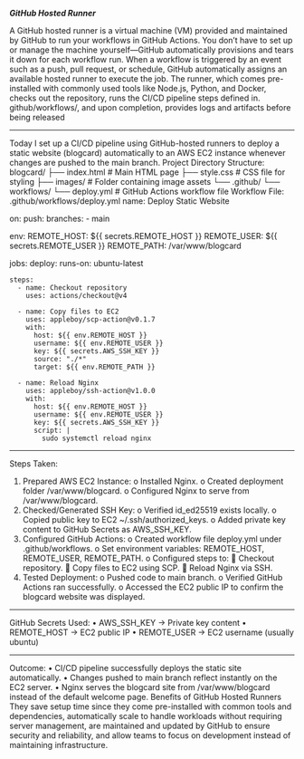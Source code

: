 ***GitHub Hosted Runner***

A GitHub hosted runner is a virtual machine (VM) provided and maintained by GitHub to run your workflows in GitHub Actions. You don’t have to set up or manage the machine yourself—GitHub automatically provisions and tears it down for each workflow run.
When a workflow is triggered by an event such as a push, pull request, or schedule, GitHub automatically assigns an available hosted runner to execute the job. The runner, which comes pre-installed with commonly used tools like Node.js, Python, and Docker, checks out the repository, runs the CI/CD pipeline steps defined in. github/workflows/, and upon completion, provides logs and artifacts before being released
________________________________________
Today I set up a CI/CD pipeline using GitHub-hosted runners to deploy a static website (blogcard) automatically to an AWS EC2 instance whenever changes are pushed to the main branch.
Project Directory Structure:
blogcard/
├── index.html         # Main HTML page
├── style.css          # CSS file for styling
├── images/            # Folder containing image assets
└── .github/
    └── workflows/
        └── deploy.yml  # GitHub Actions workflow file
Workflow File: .github/workflows/deploy.yml
name: Deploy Static Website

on:
  push:
    branches:
      - main

env:
  REMOTE_HOST: ${{ secrets.REMOTE_HOST }}
  REMOTE_USER: ${{ secrets.REMOTE_USER }}
  REMOTE_PATH: /var/www/blogcard

jobs:
  deploy:
    runs-on: ubuntu-latest

    steps:
      - name: Checkout repository
        uses: actions/checkout@v4

      - name: Copy files to EC2
        uses: appleboy/scp-action@v0.1.7
        with:
          host: ${{ env.REMOTE_HOST }}
          username: ${{ env.REMOTE_USER }}
          key: ${{ secrets.AWS_SSH_KEY }}
          source: "./*"
          target: ${{ env.REMOTE_PATH }}

      - name: Reload Nginx
        uses: appleboy/ssh-action@v1.0.0
        with:
          host: ${{ env.REMOTE_HOST }}
          username: ${{ env.REMOTE_USER }}
          key: ${{ secrets.AWS_SSH_KEY }}
          script: |
            sudo systemctl reload nginx
________________________________________
Steps Taken:
1.	Prepared AWS EC2 Instance:
o	Installed Nginx.
o	Created deployment folder /var/www/blogcard.
o	Configured Nginx to serve from /var/www/blogcard.
2.	Checked/Generated SSH Key:
o	Verified id_ed25519 exists locally.
o	Copied public key to EC2 ~/.ssh/authorized_keys.
o	Added private key content to GitHub Secrets as AWS_SSH_KEY.
3.	Configured GitHub Actions:
o	Created workflow file deploy.yml under .github/workflows.
o	Set environment variables: REMOTE_HOST, REMOTE_USER, REMOTE_PATH.
o	Configured steps to:
	Checkout repository.
	Copy files to EC2 using SCP.
	Reload Nginx via SSH.
4.	Tested Deployment:
o	Pushed code to main branch.
o	Verified GitHub Actions ran successfully.
o	Accessed the EC2 public IP to confirm the blogcard website was displayed.
________________________________________
GitHub Secrets Used:
•	AWS_SSH_KEY → Private key content
•	REMOTE_HOST → EC2 public IP
•	REMOTE_USER → EC2 username (usually ubuntu)
________________________________________
Outcome:
•	CI/CD pipeline successfully deploys the static site automatically.
•	Changes pushed to main branch reflect instantly on the EC2 server.
•	Nginx serves the blogcard site from /var/www/blogcard instead of the default welcome page.
Benefits of GitHub Hosted Runners
They save setup time since they come pre-installed with common tools and dependencies, automatically scale to handle workloads without requiring server management, are maintained and updated by GitHub to ensure security and reliability, and allow teams to focus on development instead of maintaining infrastructure.
